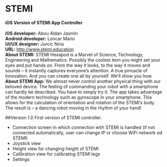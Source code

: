 # STEMI

<b>iOS Version of STEMI App Controller </b> <br><br>
<b>iOS developer:</b> Abou Aldan Jasmin <br>
<b>Android developer:</b> Loncar Mario <br>
<b>UI/UX designer:</b> Jurcic Nina <br>
<b>URL:</b> http://www.stemi.education <br>
<b>About STEMI:</b> STEMI Hexapod is a Marvel of Science, Technology, Engineering and Mathematics. Possibly the coolest item you might set your eyes and put hands on. From the way it looks, to the way it moves and sounds – it instantly captures everyone’s attention. A true pinnacle of Innovation.
And you can create one all by yourself. We’ll show you how. <br>
<b>About STEMI App:</b> We almost never control another physical thing with our beloved device. The feeling of commanding your robot with a smartphone can hardly be described. You have to simply try it. The app takes advantage of the modern technology such as gyroscope in your smartphone. This allows for the calculation of orientation and rotation of the STEMI’s body. The result is – a dancing robot moving in the rhythm of your hand! <br>

##Version 1.0
First version of STEMI controller.
- Connection screen in which connection with STEMI is handled (if not connected automatically, user can change IP or choose WiFi network od STEMI)
- Joystick view
- Height view for changing height of STEMI
- Calibration view for calibrating STEMI legs
- Settings
